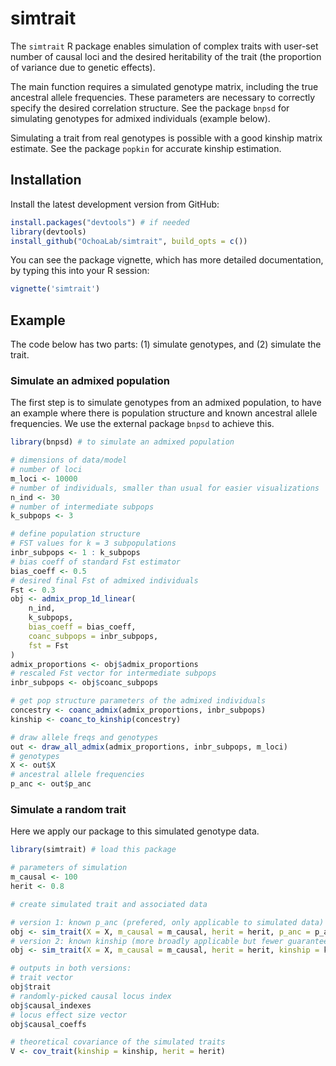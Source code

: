 # simtrait

The `simtrait` R package enables simulation of complex traits with user-set number of causal loci and the desired heritability of the trait (the proportion of variance due to genetic effects).

The main function requires a simulated genotype matrix, including the true ancestral allele frequencies.
These parameters are necessary to correctly specify the desired correlation structure.
See the package `bnpsd` for simulating genotypes for admixed individuals (example below).

Simulating a trait from real genotypes is possible with a good kinship matrix estimate.
See the package `popkin` for accurate kinship estimation.

## Installation

<!-- 
You can install the released version of simtrait from [CRAN](https://CRAN.R-project.org) with:
``` r
install.packages("simtrait")
``` 
-->

Install the latest development version from GitHub:
```R
install.packages("devtools") # if needed
library(devtools)
install_github("OchoaLab/simtrait", build_opts = c())
```

You can see the package vignette, which has more detailed documentation, by typing this into your R session:
```R
vignette('simtrait')
```


## Example

The code below has two parts: (1) simulate genotypes, and (2) simulate the trait.

### Simulate an admixed population

The first step is to simulate genotypes from an admixed population, to have an example where there is population structure and known ancestral allele frequencies.
We use the external package `bnpsd` to achieve this.

```R
library(bnpsd) # to simulate an admixed population

# dimensions of data/model
# number of loci
m_loci <- 10000
# number of individuals, smaller than usual for easier visualizations
n_ind <- 30
# number of intermediate subpops
k_subpops <- 3

# define population structure
# FST values for k = 3 subpopulations
inbr_subpops <- 1 : k_subpops
# bias coeff of standard Fst estimator
bias_coeff <- 0.5
# desired final Fst of admixed individuals
Fst <- 0.3
obj <- admix_prop_1d_linear(
    n_ind,
    k_subpops,
    bias_coeff = bias_coeff,
    coanc_subpops = inbr_subpops,
    fst = Fst
)
admix_proportions <- obj$admix_proportions
# rescaled Fst vector for intermediate subpops
inbr_subpops <- obj$coanc_subpops

# get pop structure parameters of the admixed individuals
concestry <- coanc_admix(admix_proportions, inbr_subpops)
kinship <- coanc_to_kinship(concestry)

# draw allele freqs and genotypes
out <- draw_all_admix(admix_proportions, inbr_subpops, m_loci)
# genotypes
X <- out$X
# ancestral allele frequencies
p_anc <- out$p_anc
```

### Simulate a random trait

Here we apply our package to this simulated genotype data.

```R
library(simtrait) # load this package

# parameters of simulation
m_causal <- 100
herit <- 0.8

# create simulated trait and associated data

# version 1: known p_anc (prefered, only applicable to simulated data)
obj <- sim_trait(X = X, m_causal = m_causal, herit = herit, p_anc = p_anc)
# version 2: known kinship (more broadly applicable but fewer guarantees)
obj <- sim_trait(X = X, m_causal = m_causal, herit = herit, kinship = kinship)

# outputs in both versions:
# trait vector
obj$trait
# randomly-picked causal locus index
obj$causal_indexes
# locus effect size vector
obj$causal_coeffs

# theoretical covariance of the simulated traits
V <- cov_trait(kinship = kinship, herit = herit)
```
